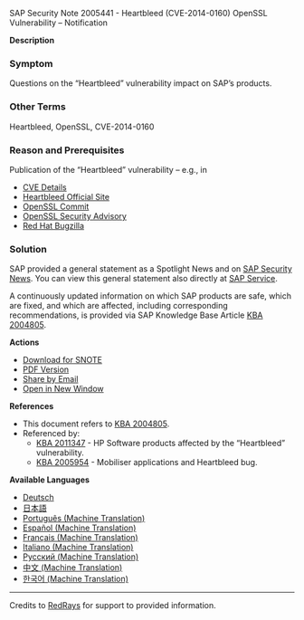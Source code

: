 SAP Security Note 2005441 - Heartbleed (CVE-2014-0160) OpenSSL Vulnerability – Notification

**Description**

### Symptom
Questions on the “Heartbleed” vulnerability impact on SAP’s products.

### Other Terms
Heartbleed, OpenSSL, CVE-2014-0160

### Reason and Prerequisites
Publication of the “Heartbleed” vulnerability – e.g., in
- [CVE Details](http://cve.mitre.org/cgi-bin/cvename.cgi?name=CVE-2014-0160)
- [Heartbleed Official Site](http://heartbleed.com/)
- [OpenSSL Commit](http://git.openssl.org/gitweb/?p=openssl.git;a=commit;h=96db9023b881d7cd9f379b0c154650d6c108e9a3)
- [OpenSSL Security Advisory](http://www.openssl.org/news/secadv_20140407.txt)
- [Red Hat Bugzilla](https://bugzilla.redhat.com/show_bug.cgi?id=1084875)

### Solution
SAP provided a general statement as a Spotlight News and on [SAP Security News](https://me.sap.com/service.sap.com/securitynews). You can view this general statement also directly at [SAP Service](https://service.sap.com/~sapidb/011000358700000308332014E/).

A continuously updated information on which SAP products are safe, which are fixed, and which are affected, including corresponding recommendations, is provided via SAP Knowledge Base Article [KBA 2004805](https://me.sap.com/notes/2004805).

**Actions**
- [Download for SNOTE](https://notesdownloads.sap.com/note/0040000017857382017)
- [PDF Version](https://userapps.support.sap.com/sap/support/sfm/notes/print/0002005441?language=en-US&token=2E180B7E0B71D4EDA740D1A875B43377)
- [Share by Email](https://me.sap.com/notes/2005441)
- [Open in New Window](https://me.sap.com/notes/2005441)

**References**
- This document refers to [KBA 2004805](https://me.sap.com/notes/2004805).
- Referenced by:
  - [KBA 2011347](https://me.sap.com/notes/2011347) - HP Software products affected by the “Heartbleed” vulnerability.
  - [KBA 2005954](https://me.sap.com/notes/2005954) - Mobiliser applications and Heartbleed bug.

**Available Languages**
- [Deutsch](https://me.sap.com/notes/0002005441/D)
- [日本語](https://me.sap.com/notes/0002005441/J)
- [Português (Machine Translation)](https://me.sap.com/notes/0002005441/P)
- [Español (Machine Translation)](https://me.sap.com/notes/0002005441/S)
- [Français (Machine Translation)](https://me.sap.com/notes/0002005441/F)
- [Italiano (Machine Translation)](https://me.sap.com/notes/0002005441/I)
- [Русский (Machine Translation)](https://me.sap.com/notes/0002005441/R)
- [中文 (Machine Translation)](https://me.sap.com/notes/0002005441/1)
- [한국어 (Machine Translation)](https://me.sap.com/notes/0002005441/3)

---

Credits to [RedRays](https://redrays.io) for support to provided information.